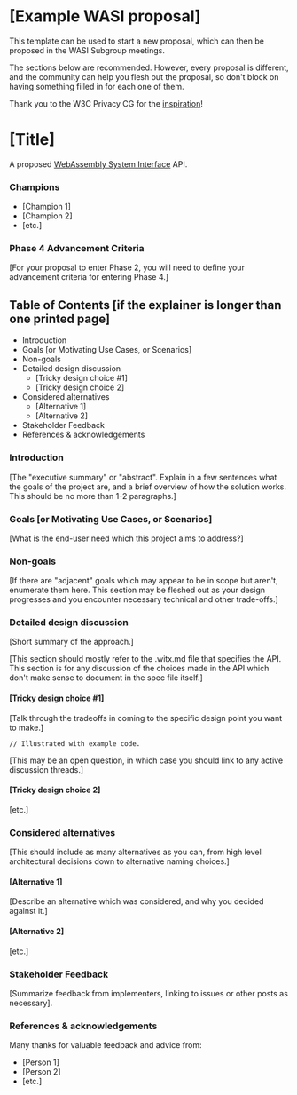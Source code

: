 # [Example WASI proposal]

This template can be used to start a new proposal, which can then be proposed in the WASI Subgroup meetings.

The sections below are recommended. However, every proposal is different, and the community can help you flesh out the proposal, so don't block on having something filled in for each one of them.

Thank you to the W3C Privacy CG for the [inspiration](https://github.com/privacycg/template)!

# [Title]

A proposed [WebAssembly System Interface](https://github.com/WebAssembly/WASI) API.

### Champions

- [Champion 1]
- [Champion 2]
- [etc.]

### Phase 4 Advancement Criteria

[For your proposal to enter Phase 2, you will need to define your advancement criteria for entering Phase 4.]

## Table of Contents [if the explainer is longer than one printed page]

- Introduction
- Goals [or Motivating Use Cases, or Scenarios]
- Non-goals
- Detailed design discussion
  - [Tricky design choice #1]
  - [Tricky design choice 2]
- Considered alternatives
  - [Alternative 1]
  - [Alternative 2]
- Stakeholder Feedback
- References & acknowledgements

### Introduction

[The "executive summary" or "abstract". Explain in a few sentences what the goals of the project are, and a brief overview of how the solution works. This should be no more than 1-2 paragraphs.]

### Goals [or Motivating Use Cases, or Scenarios]

[What is the end-user need which this project aims to address?]

### Non-goals

[If there are "adjacent" goals which may appear to be in scope but aren't, enumerate them here. This section may be fleshed out as your design progresses and you encounter necessary technical and other trade-offs.]

### Detailed design discussion

[Short summary of the approach.]

[This section should mostly refer to the .witx.md file that specifies the API. This section is for any discussion of the choices made in the API which don't make sense to document in the spec file itself.]

#### [Tricky design choice #1]

[Talk through the tradeoffs in coming to the specific design point you want to make.]

```
// Illustrated with example code.
```

[This may be an open question, in which case you should link to any active discussion threads.]

#### [Tricky design choice 2]

[etc.]

### Considered alternatives

[This should include as many alternatives as you can, from high level architectural decisions down to alternative naming choices.]

#### [Alternative 1]

[Describe an alternative which was considered, and why you decided against it.]

#### [Alternative 2]

[etc.]

### Stakeholder Feedback

[Summarize feedback from implementers, linking to issues or other posts as necessary].

### References & acknowledgements

Many thanks for valuable feedback and advice from:

- [Person 1]
- [Person 2]
- [etc.]
